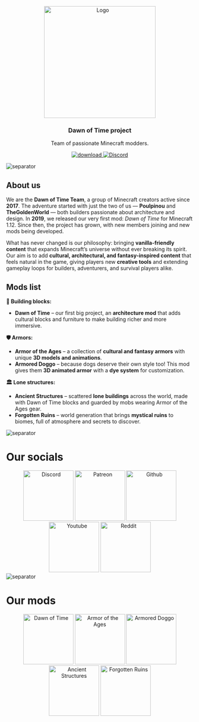 <div align="center">
<img src="https://i.imgur.com/sfddZX4.png" alt="Logo" width="300" height="300">
  
<h3 align="center">Dawn of Time project</h3>

<p align="center">
Team of passionate Minecraft modders.

[download]: https://img.shields.io/badge/loader-forge-1976d2?style=flat-square&color=orange&logo=curseforge&labelColor=0d1117
[downloadLink]: https://www.curseforge.com/minecraft/mc-mods/dawn-of-time
[ ![download][] ][downloadLink] <a href="https://discord.gg/MrHu9MJ"> <img alt="Discord" src="https://img.shields.io/discord/303974483591692289?color=informational&label=discord&logo=discord&style=flat-square&logoColor=white&labelColor=0d1117"></a>
</p>
</div>

<img src="https://i.imgur.com/yhha6Zo.png" alt="separator"/>

## About us  

We are the **Dawn of Time Team**, a group of Minecraft creators active since **2017**. The adventure started with just the two of us — **Poulpinou** and **TheGoldenWorld** — both builders passionate about architecture and design. In **2019**, we released our very first mod: *Dawn of Time* for Minecraft 1.12. Since then, the project has grown, with new members joining and new mods being developed.  

What has never changed is our philosophy: bringing **vanilla-friendly content** that expands Minecraft’s universe without ever breaking its spirit. Our aim is to add **cultural, architectural, and fantasy-inspired content** that feels natural in the game, giving players new **creative tools** and extending gameplay loops for builders, adventurers, and survival players alike.  

## Mods list 

**🧱 Building blocks:**  
- **Dawn of Time** – our first big project, an **architecture mod** that adds cultural blocks and furniture to make building richer and more immersive.  

**🛡️ Armors:**  
- **Armor of the Ages** – a collection of **cultural and fantasy armors** with unique **3D models and animations**.  
- **Armored Doggo** – because dogs deserve their own style too! This mod gives them **3D animated armor** with a **dye system** for customization.  

**🏛️ Lone structures:**  
- **Ancient Structures** – scattered **lone buildings** across the world, made with Dawn of Time blocks and guarded by mobs wearing Armor of the Ages gear.  
- **Forgotten Ruins** – world generation that brings **mystical ruins** to biomes, full of atmosphere and secrets to discover.  

<img src="https://i.imgur.com/yhha6Zo.png" alt="separator"/>

# Our socials
<div style="text-align:center">
<a href="https://discord.gg/TfSM3qjPUt" rel="nofollow"><img src="https://i.imgur.com/wlnv8lt.png" alt="Discord" width="135"></a> 
<a href="https://www.patreon.com/dawnoftimemod" rel="nofollow"><img src="https://i.imgur.com/fSN6Z0p.png" alt="Patreon" width="135"></a> 
<a href="https://github.com/DawnOfTimeMC" rel="nofollow"><img src="https://i.imgur.com/3GR3aUJ.png" alt="Github" width="135"></a> 
<a href="https://www.youtube.com/@dawnoftime8964" rel="nofollow"><img src="https://i.imgur.com/gRrTXHj.png" alt="Youtube" width="135"></a> 
<a href="https://www.reddit.com/r/DawnOfTime_mod/" rel="nofollow"><img src="https://i.imgur.com/IGke86p.png" alt="Reddit" width="135"></a>
</div>

<img src="https://i.imgur.com/yhha6Zo.png" alt="separator"/>

# Our mods
<div style="text-align:center">
<a href="https://www.curseforge.com/minecraft/mc-mods/dawn-of-time" rel="nofollow"> <img src="https://i.imgur.com/vaylblA.png" alt="Dawn of Time" width="135"></a> 
<a href="https://www.curseforge.com/minecraft/mc-mods/armor-of-the-ages" rel="nofollow"> <img src="https://i.imgur.com/8nkswyT.png" alt="Armor of the Ages" width="135"></a> 
<a href="https://www.curseforge.com/minecraft/mc-mods/armored-doggo" rel="nofollow"> <img src="https://i.imgur.com/Ww4q44B.png" alt="Armored Doggo" width="135"></a> 
<a href="https://www.curseforge.com/minecraft/mc-mods/ancient-structure" rel="nofollow"> <img src="https://i.imgur.com/zSNqdLn.png" alt="Ancient Structures" width="135"></a>
<a href="https://www.curseforge.com/minecraft/mc-mods/forgotten-ruins" rel="nofollow"> <img src="https://i.imgur.com/cAt6swh.png" alt="Forgotten Ruins" width="135"></a>
</div>
